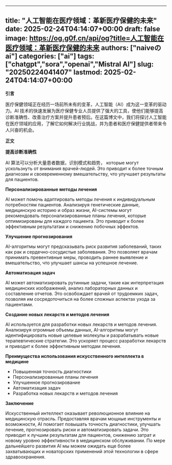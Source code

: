
---
title: "人工智能在医疗领域：革新医疗保健的未来"
date: 2025-02-24T04:14:07+00:00
draft: false
image: https://og.g0f.cn/api/og?title=人工智能在医疗领域：革新医疗保健的未来
authors: ["naiveのai"]
categories: ["ai"]
tags: ["chatgpt","sora","openai","Mistral AI"]
slug: "20250224041407"
lastmod: 2025-02-24T04:14:07+00:00
---
**引言**

医疗保健领域正在经历一场前所未有的变革，人工智能（AI）成为这一变革的驱动力。AI 技术的快速发展为医疗保健专业人员提供了强大的工具，使他们能够提高诊断准确性、改善治疗方案并提升患者预后。在这篇博文中，我们将探讨人工智能在医疗领域的应用，了解它如何解决行业挑战，并为患者和医疗保健提供者带来令人兴奋的机会。

**正文**

**提高诊断准确性**

AI 算法可以分析大量患者数据，识别模式和趋势， которые могут ускользнуть от внимания врачей-людей. Это приводит к более точным диагнозам и своевременному вмешательству, что улучшает результаты для пациентов.

**Персонализированные методы лечения**

AI может помочь адаптировать методы лечения к индивидуальным потребностям пациентов. Анализируя генетические данные, медицинскую историю и образ жизни, AI-системы могут рекомендовать персонализированные планы лечения, которые оптимизированы для каждого пациента. Это приводит к более эффективным результатам и снижению побочных эффектов.

**Улучшение прогнозирования**

AI-алгоритмы могут предсказывать риск развития заболеваний, таких как рак и сердечно-сосудистые заболевания. Это позволяет врачам принимать превентивные меры, проводить раннее выявление и вмешательство, что улучшает шансы на успешное лечение.

**Автоматизация задач**

AI может автоматизировать рутинные задачи, такие как интерпретация медицинских изображений, анализ лабораторных данных и составление отчетов. Это освобождает врачей от трудоемких задач, позволяя им сосредоточиться на более сложных аспектах ухода за пациентами.

**Создание новых лекарств и методов лечения**

AI используется для разработки новых лекарств и методов лечения. Анализируя огромные объемы данных, AI-алгоритмы могут идентифицировать новые целевые молекулы и разрабатывать новые терапевтические стратегии. Это ускоряет процесс разработки лекарств и приводит к более эффективным методам лечения.

**Преимущества использования искусственного интеллекта в медицине**

* Повышенная точность диагностики
* Персонализированные планы лечения
* Улучшенное прогнозирование
* Автоматизация задач
* Разработка новых лекарств и методов лечения

**Заключение**

Искусственный интеллект оказывает революционное влияние на медицинскую отрасль. Предоставляя врачам мощные инструменты и возможности, AI помогает повышать точность диагностики, улучшать лечение, прогнозировать риски и автоматизировать задачи. Это приводит к лучшим результатам для пациентов, снижению затрат и новому уровню эффективности в медицинском обслуживании. По мере дальнейшего развития AI мы можем ожидать еще более захватывающих и новаторских применений этой технологии в сфере здравоохранения.